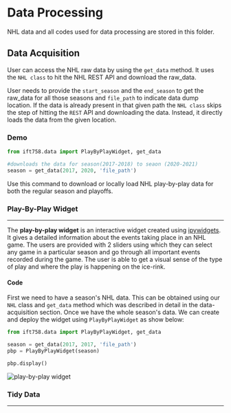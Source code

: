 # Data Processing

NHL data and all codes used for data processing are stored in this folder.


## Data Acquisition
User can access the NHL raw data by using the `get_data` method. It uses the `NHL class` to hit the NHL REST API and download the raw_data. 

User needs to provide the `start_season` and the `end_season` to get the raw_data for all those seasons and `file_path` to indicate data dump location.
If the data is already present in that given path the `NHL class` skips the step of hitting the `REST` API and downloading the data. Instead, it directly loads the data from the given location. 

### Demo 

```python
from ift758.data import PlayByPlayWidget, get_data

#downloads the data for season(2017-2018) to seaon (2020-2021)
season = get_data(2017, 2020, 'file_path')
```
Use this command to download or locally load NHL play-by-play data for both the regular season and playoffs.

### Play-By-Play Widget
---
The **play-by-play widget** is an interactive widget created using [ipywidgets](https://ipywidgets.readthedocs.io/en/latest/). It gives a detailed information about the events taking place in an NHL game. The users are provided with 2 sliders using which they can select any game in a particular season and go through all important events recorded during the game. The user is able to get a visual sense of the type of play and where the play is happening on the ice-rink.

#### Code

First we need to have a season's NHL data. This can be obtained using our `NHL` class and `get_data` method which was described in detail in the data-acquisition section. Once we have the whole season's data. We can create and deploy the widget using `PlayByPlayWidget` as show below:
```python
from ift758.data import PlayByPlayWidget, get_data

season = get_data(2017, 2017, 'file_path')
pbp = PlayByPlayWidget(season)

pbp.display()
```
![play-by-play widget](../../figures/play_by_play_widget.jpeg)


### Tidy Data
---